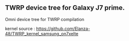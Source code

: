 ## TWRP device tree for Galaxy J7 prime.

Omni device tree for TWRP compilation

kernel source : https://github.com/Elanza-48/TWRP_kernel_samsung_on7xelte
